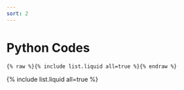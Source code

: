 ```yaml
---
sort: 2
---
```


# Python Codes

```
{% raw %}{% include list.liquid all=true %}{% endraw %}

```

{% include list.liquid all=true %}

